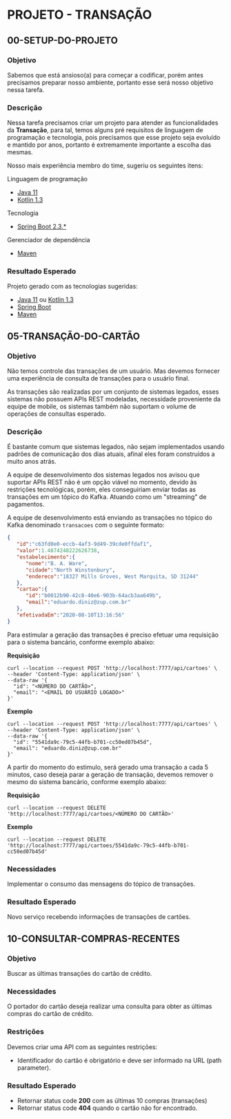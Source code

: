 # PROJETO - TRANSAÇÃO

## 00-SETUP-DO-PROJETO

### Objetivo

Sabemos que está ansioso(a) para começar a codificar, porém antes precisamos preparar nosso ambiente, portanto esse será nosso objetivo nessa tarefa.

### Descrição

Nessa tarefa precisamos criar um projeto para atender as funcionalidades da **Transação**, para tal, temos alguns pré requisitos de linguagem de programação e tecnologia, pois precisamos que esse projeto seja evoluído e mantido por anos, portanto é extremamente importante a escolha das mesmas.

Nosso mais experiência membro do time, sugeriu os seguintes itens:

Linguagem de programação

- [Java 11](https://www.oracle.com/java/technologies/javase-jdk11-downloads.html)
- [Kotlin 1.3](https://kotlinlang.org/)

Tecnologia

- [Spring Boot 2.3.*](https://spring.io/projects/spring-boot)

Gerenciador de dependência

- [Maven](https://maven.apache.org/)

### Resultado Esperado

Projeto gerado com as tecnologias sugeridas:

- [Java 11](https://www.oracle.com/java/technologies/javase-jdk11-downloads.html) ou [Kotlin 1.3](https://kotlinlang.org/)
- [Spring Boot](https://spring.io/projects/spring-boot)
- [Maven](https://maven.apache.org/)

## 05-TRANSAÇÃO-DO-CARTÃO

### Objetivo

Não temos controle das transações de um usuário. Mas devemos fornecer uma experiência de consulta de transações para o
usuário final.

As transações são realizadas por um conjunto de sistemas legados, esses sistemas não possuem APIs REST modeladas,
necessidade proveniente da equipe de mobile, os sistemas também não suportam o volume de operações de consultas esperado.

### Descrição

É bastante comum que sistemas legados, não sejam implementados usando padrões de comunicação dos dias atuais, afinal
eles foram construídos a muito anos atrás.

A equipe de desenvolvimento dos sistemas legados nos avisou que suportar APIs REST não é um opção viável no momento,
devido às restrições tecnológicas, porém, eles conseguiriam enviar todas as transações em um tópico do Kafka. Atuando
como um "streaming" de pagamentos.

A equipe de desenvolvimento está enviando as transações no tópico do Kafka denominado `transacoes` com o seguinte formato:

```json
{
   "id":"c63fd0e0-eccb-4af3-9d49-39cde0ffdaf1",
   "valor":1.4874248222626738,
   "estabelecimento":{
      "nome":"B. A. Ware",
      "cidade":"North Winstonbury",
      "endereco":"18327 Mills Groves, West Marquita, SD 31244"
   },
   "cartao":{
      "id":"b0012b90-42c8-40e6-903b-64acb3aa649b",
      "email":"eduardo.diniz@zup.com.br"
   },
   "efetivadaEm":"2020-08-10T13:16:56"
}
```

Para estimular a geração das transações é preciso efetuar uma requisição para o sistema bancário, conforme exemplo abaixo:

**Requisição**

```shell script
curl --location --request POST 'http://localhost:7777/api/cartoes' \
--header 'Content-Type: application/json' \
--data-raw '{
  "id": "<NÚMERO DO CARTÃO>",
  "email": "<EMAIL DO USUÁRIO LOGADO>"
}'
```

**Exemplo**

```shell script
curl --location --request POST 'http://localhost:7777/api/cartoes' \
--header 'Content-Type: application/json' \
--data-raw '{
  "id": "5541da9c-79c5-44fb-b701-cc50ed07b45d",
  "email": "eduardo.diniz@zup.com.br"
}'
```

A partir do momento do estimulo, será gerado uma transação a cada 5 minutos, caso deseja parar a geração de transação,
devemos remover o mesmo do sistema bancário, conforme exemplo abaixo:

**Requisição**

```shell script
curl --location --request DELETE 'http://localhost:7777/api/cartoes/<NÚMERO DO CARTÃO>'
```

**Exemplo**

```shell script
curl --location --request DELETE 'http://localhost:7777/api/cartoes/5541da9c-79c5-44fb-b701-cc50ed07b45d'
```

### Necessidades

Implementar o consumo das mensagens do tópico de transações.

### Resultado Esperado

Novo serviço recebendo informações de transações de cartões.

## 10-CONSULTAR-COMPRAS-RECENTES

### Objetivo

Buscar as últimas transações do cartão de crédito.

### Necessidades

O portador do cartão deseja realizar uma consulta para obter as últimas compras do cartão de crédito.

### Restrições

Devemos criar uma API com as seguintes restrições:

- Identificador do cartão é obrigatório e deve ser informado na URL (path parameter).

### Resultado Esperado

- Retornar status code **200** com as últimas 10 compras (transações)
- Retornar status code **404** quando o cartão não for encontrado.

